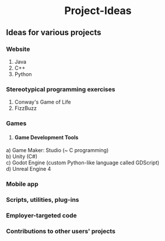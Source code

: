 # <p align="center"> Project-Ideas </p>
## Ideas for various projects

### Website
1) Java
2) C++
3) Python

### Stereotypical programming exercises
1) Conway's Game of Life
2) FizzBuzz

### Games
1) #### Game Development Tools <br />
  a) Game Maker: Studio (~ C programming) <br />
  b) Unity (C#) <br />
  c) Godot Engine (custom Python-like language called GDScript) <br />
  d) Unreal Engine 4

### Mobile app

### Scripts, utilities, plug-ins

### Employer-targeted code

### Contributions to other users' projects
